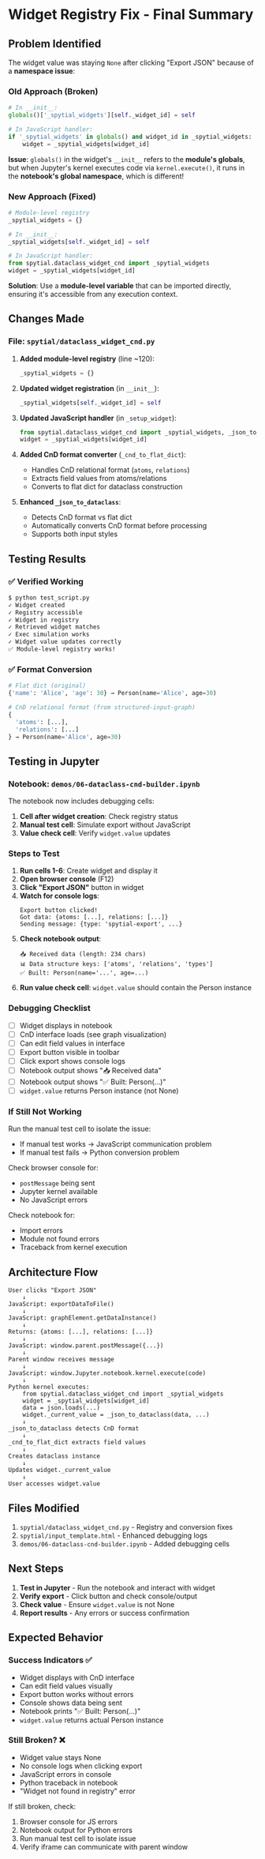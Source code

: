 # Widget Registry Fix - Final Summary

## Problem Identified

The widget value was staying `None` after clicking "Export JSON" because of a **namespace issue**:

### Old Approach (Broken)
```python
# In __init__:
globals()['_spytial_widgets'][self._widget_id] = self

# In JavaScript handler:
if '_spytial_widgets' in globals() and widget_id in _spytial_widgets:
    widget = _spytial_widgets[widget_id]
```

**Issue**: `globals()` in the widget's `__init__` refers to the **module's globals**, but when Jupyter's kernel executes code via `kernel.execute()`, it runs in the **notebook's global namespace**, which is different!

### New Approach (Fixed)
```python
# Module-level registry
_spytial_widgets = {}

# In __init__:
_spytial_widgets[self._widget_id] = self

# In JavaScript handler:
from spytial.dataclass_widget_cnd import _spytial_widgets
widget = _spytial_widgets[widget_id]
```

**Solution**: Use a **module-level variable** that can be imported directly, ensuring it's accessible from any execution context.

## Changes Made

### File: `spytial/dataclass_widget_cnd.py`

1. **Added module-level registry** (line ~120):
   ```python
   _spytial_widgets = {}
   ```

2. **Updated widget registration** (in `__init__`):
   ```python
   _spytial_widgets[self._widget_id] = self
   ```

3. **Updated JavaScript handler** (in `_setup_widget`):
   ```python
   from spytial.dataclass_widget_cnd import _spytial_widgets, _json_to_dataclass
   widget = _spytial_widgets[widget_id]
   ```

4. **Added CnD format converter** (`_cnd_to_flat_dict`):
   - Handles CnD relational format (`atoms`, `relations`)
   - Extracts field values from atoms/relations
   - Converts to flat dict for dataclass construction

5. **Enhanced `_json_to_dataclass`**:
   - Detects CnD format vs flat dict
   - Automatically converts CnD format before processing
   - Supports both input styles

## Testing Results

### ✅ Verified Working

```bash
$ python test_script.py
✓ Widget created
✓ Registry accessible
✓ Widget in registry
✓ Retrieved widget matches
✓ Exec simulation works
✓ Widget value updates correctly
✅ Module-level registry works!
```

### ✅ Format Conversion

```python
# Flat dict (original)
{'name': 'Alice', 'age': 30} → Person(name='Alice', age=30)

# CnD relational format (from structured-input-graph)
{
  'atoms': [...],
  'relations': [...]
} → Person(name='Alice', age=30)
```

## Testing in Jupyter

### Notebook: `demos/06-dataclass-cnd-builder.ipynb`

The notebook now includes debugging cells:

1. **Cell after widget creation**: Check registry status
2. **Manual test cell**: Simulate export without JavaScript
3. **Value check cell**: Verify `widget.value` updates

### Steps to Test

1. **Run cells 1-6**: Create widget and display it
2. **Open browser console** (F12)
3. **Click "Export JSON"** button in widget
4. **Watch for console logs**:
   ```
   Export button clicked!
   Got data: {atoms: [...], relations: [...]}
   Sending message: {type: 'spytial-export', ...}
   ```
5. **Check notebook output**:
   ```
   📥 Received data (length: 234 chars)
   📊 Data structure keys: ['atoms', 'relations', 'types']
   ✅ Built: Person(name='...', age=...)
   ```
6. **Run value check cell**: `widget.value` should contain the Person instance

### Debugging Checklist

- [ ] Widget displays in notebook
- [ ] CnD interface loads (see graph visualization)
- [ ] Can edit field values in interface
- [ ] Export button visible in toolbar
- [ ] Click export shows console logs
- [ ] Notebook output shows "📥 Received data"
- [ ] Notebook output shows "✅ Built: Person(...)"
- [ ] `widget.value` returns Person instance (not None)

### If Still Not Working

Run the manual test cell to isolate the issue:
- If manual test works → JavaScript communication problem
- If manual test fails → Python conversion problem

Check browser console for:
- `postMessage` being sent
- Jupyter kernel available
- No JavaScript errors

Check notebook for:
- Import errors
- Module not found errors
- Traceback from kernel execution

## Architecture Flow

```
User clicks "Export JSON"
    ↓
JavaScript: exportDataToFile()
    ↓
JavaScript: graphElement.getDataInstance()
    ↓
Returns: {atoms: [...], relations: [...]}
    ↓
JavaScript: window.parent.postMessage({...})
    ↓
Parent window receives message
    ↓
JavaScript: window.Jupyter.notebook.kernel.execute(code)
    ↓
Python kernel executes:
    from spytial.dataclass_widget_cnd import _spytial_widgets
    widget = _spytial_widgets[widget_id]
    data = json.loads(...)
    widget._current_value = _json_to_dataclass(data, ...)
    ↓
_json_to_dataclass detects CnD format
    ↓
_cnd_to_flat_dict extracts field values
    ↓
Creates dataclass instance
    ↓
Updates widget._current_value
    ↓
User accesses widget.value
```

## Files Modified

1. `spytial/dataclass_widget_cnd.py` - Registry and conversion fixes
2. `spytial/input_template.html` - Enhanced debugging logs
3. `demos/06-dataclass-cnd-builder.ipynb` - Added debugging cells

## Next Steps

1. **Test in Jupyter** - Run the notebook and interact with widget
2. **Verify export** - Click button and check console/output
3. **Check value** - Ensure `widget.value` is not None
4. **Report results** - Any errors or success confirmation

## Expected Behavior

### Success Indicators ✅

- Widget displays with CnD interface
- Can edit field values visually
- Export button works without errors
- Console shows data being sent
- Notebook prints "✅ Built: Person(...)"
- `widget.value` returns actual Person instance

### Still Broken? ❌

- Widget value stays None
- No console logs when clicking export
- JavaScript errors in console
- Python traceback in notebook
- "Widget not found in registry" error

If still broken, check:
1. Browser console for JS errors
2. Notebook output for Python errors
3. Run manual test cell to isolate issue
4. Verify iframe can communicate with parent window
